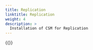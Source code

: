 ```yaml
---
title: Replication
linktitle: Replication
weight: 4
description: >
  Installation of CSM for Replication
---
```


{{<include file="content/docs/getting-started/installation/operator/modules/replication.md" hideClasses="default">}}
